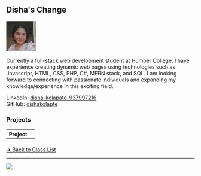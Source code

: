 <style>@import url("//readme.codeadam.ca/readme.css");</style>

## Disha's Change

![Dishakolapte](../images/dishakolapte.png)

Currently a full-stack web development student at Humber College, I have experience creating dynamic web pages using technologies such as Javascript, HTML, CSS, PHP, C#, MERN stack, and SQL. I am looking forward to connecting with passionate individuals and expanding my knowledge/experience in this exciting field.

LinkedIn: [disha-kolapate-937997216](https://www.linkedin.com/in/disha-kolapate-937997216/)  
GitHub: [dishakolapte](https://github.com/DishaKolapte)

### Projects

| Project |     |
| ------- | --- |
|         |     |

[&#10132; Back to Class List](/)

---

<a href="https://brickmmo.com">
<img src="https://brickmmo.com/images/brickmmo-logo-horizontal.jpg" width="100">
</a>
